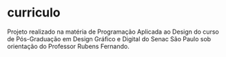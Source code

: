 # curriculo
Projeto realizado na matéria de Programação Aplicada ao Design do curso de Pós-Graduação em Design Gráfico e Digital do Senac São Paulo sob orientação do Professor Rubens Fernando.
